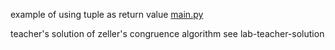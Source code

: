 example of using tuple as return value [main.py](main.py)

teacher's solution of zeller's congruence algorithm see lab-teacher-solution
